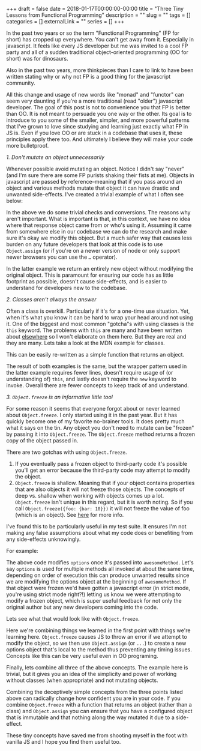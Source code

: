 +++
draft = false
date = 2018-01-17T00:00:00-00:00
title = "Three Tiny Lessons from Functional Programming"
description = ""
slug = ""
tags = []
categories = []
externalLink = ""
series = []
+++

In the past two years or so the term "Functional Programming" (FP for short) has cropped up everywhere. You can't get away from it. Especially in javascript. It feels like every JS developer but me was invited to a cool FP party and all of a sudden traditional object-oriented programming (OO for short) was for dinosaurs.

Also in the past two years, more thinkpieces than I care to link to have been written stating why or why not FP is a good thing for the javascript community.

All this change and usage of new words like "monad" and "functor" can seem very daunting if you're a more traditional (read "older") javascript developer. The goal of this post is not to convenience you that FP is better than OO. It is not meant to persuade you one way or the other. Its goal is to introduce to you some of the smaller, simpler, and more powerful patterns that I've grown to love since studying and learning just exactly what FP in JS is. Even if you love OO or are stuck in a codebase that uses it, these principles apply there too. And ultimately I believe they will make your code more bulletproof.

*1. Don't mutate an object unnecessarily*

Whenever possible avoid mutating an object. Notice I didn't say "never" (and I'm sure there are some FP purists shaking their fists at me). Objects in javascript are passed by reference–meaning that if you pass around an object and various methods mutate that object it can have drastic and unwanted side-effects. I've created a trivial example of what I often see below:

<script src="https://gist.github.com/jsatk/73312b6ee6db9a05976637e9c84a348a.js"></script>

In the above we do some trivial checks and conversions. The reasons why aren't important. What is important is that, in this context, we have no idea where that response object came from or who's using it. Assuming it came from somewhere else in our codebase we can do the research and make sure it's okay we modify this object. But a much safer way that causes less burden on any future developers that look at this code is to use `Object.assign` (or if you're on a newer version of node or only support newer browsers you can use the `…` operator).

<script src="https://gist.github.com/jsatk/23823b09a947137b2ef027c4a12b51f9.js"></script>

In the latter example we return an entirely new object without modifying the original object. This is paramount for ensuring our code has as little footprint as possible, doesn't cause side-effects, and is easier to understand for developers new to the codebase.

*2. Classes aren't always the answer*

Often a class is overkill. Particularly if it's for a one-time use situation. Yet, when it's what you know it can be hard to wrap your head around not using it. One of the biggest and most common "gotcha"s with using classes is the `this` keyword. The problems with `this` are many and have been written about [elsewhere](https://www.i-programmer.info/programmer-puzzles/137-javascript/1922-the-this-problem.html) so I won't elaborate on them here. But they are real and they are many.
Lets take a look at the MDN example for classes.

<script src="https://gist.github.com/jsatk/ec654f73e7af88f0818d7ee5217facbc.js"></script>

This can be easily re-written as a simple function that returns an object.

<script src="https://gist.github.com/jsatk/36a783450a412230861605ef5c2691b6.js"></script>

The result of both examples is the same, but the wrapper pattern used in the latter example requires fewer lines, doesn't require usage of (or understanding of) `this`, and lastly doesn't require the `new` keyword to invoke. Overall there are fewer concepts to keep track of and understand.

*3. `Object.freeze` is an informative little tool*

For some reason it seems that everyone forgot about or never learned about `Object.freeze`. I only started using it in the past year. But it has quickly become one of my favorite no-brainer tools. It does pretty much what it says on the tin. Any object you don't need to mutate can be "frozen" by passing it into `Object.freeze`. The `Object.freeze` method returns a frozen copy of the object passed in.

There are two gotchas with using `Object.freeze`.

1. If you eventually pass a frozen object to third-party code it's possible you'll get an error because the third-party code may attempt to modify the object.
2. `Object.freeze` is shallow. Meaning that if your object contains properties that are also objects it will not freeze those objects. The concepts of deep vs. shallow when working with objects comes up a lot. `Object.freeze` isn't unique in this regard, but it is worth noting. So if you call `Object.freeze({foo: {bar: 10}})` it will not freeze the value of foo (which is an object). See [here](https://developer.mozilla.org/en-US/docs/Web/JavaScript/Reference/Global_Objects/Object/freeze) for more info.

I've found this to be particularly useful in my test suite. It ensures I'm not making any false assumptions about what my code does or benefiting from any side-effects unknowingly.

For example:

<script src="https://gist.github.com/jsatk/c20df47a1b876622a4ab2af18c412192.js"></script>

The above code modifies `options` once it's passed into `awesomeMethod`. Let's say `options` is used for multiple methods all invoked at about the same time, depending on order of execution this can produce unwanted results since we are modifying the options object at the beginning of `awesomeMethod`. If that object were frozen we'd have gotten a javascript error (in strict mode, you're using strict mode right?!) letting us know we were attempting to modify a frozen object, which is super useful feedback for not only the original author but any new developers coming into the code.

Lets see what that would look like with `Object.freeze`.

<script src="https://gist.github.com/jsatk/bd6730a9559268db7f6db410c8a24db8.js"></script>

Here we're combining things we learned in the first point with things we're learning here. `Object.freeze` causes JS to throw an error if we attempt to modify the object, so we then use `Object.assign` (or `...`) to create a new options object that's local to the method thus preventing any timing issues. Concepts like this can be very useful even in OO programing.

Finally, lets combine all three of the above concepts. The example here is trivial, but it gives you an idea of the simplicity and power of working without classes (when appropriate) and not mutating objects.

<script src="https://gist.github.com/jsatk/670438bc762f7960e3b3568e6f32c582.js"></script>

Combining the deceptively simple concepts from the three points listed above can radically change how confident you are in your code. If you combine `Object.freeze` with a function that returns an object (rather than a class) and `Object.assign` you can ensure that you have a configured object that is immutable and that nothing along the way mutated it due to a side-effect.

These tiny concepts have saved me from shooting myself in the foot with vanilla JS and I hope you find them useful too.
